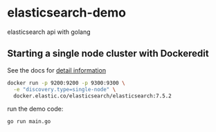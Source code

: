 # elasticsearch-demo

elasticsearch api with golang

## Starting a single node cluster with Dockeredit

See the docs for [detail information](https://www.elastic.co/guide/en/elasticsearch/reference/current/docker.html#docker-cli-run-dev-mode)

```sh
docker run -p 9200:9200 -p 9300:9300 \
  -e "discovery.type=single-node" \
  docker.elastic.co/elasticsearch/elasticsearch:7.5.2
```

run the demo code:

```sh
go run main.go
```

